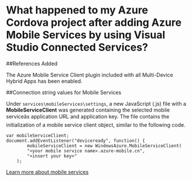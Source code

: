 <properties 
	pageTitle="What happened to my Cordova project (Visual Studio Connected Services) | Windows Azure" 
	description="Describes what happened to your Azure Cordova project after adding Azure Mobile Services by using Visual Studio Connected Services " 
	services="mobile-services" 
	documentationCenter="na" 
	authors="TomArcher" 
	manager="douge" 
	editor=""/>

<tags
	ms.service="mobile-services"
	ms.date="01/05/2016"
	wacn.date=""/>

# What happened to my Azure Cordova project after adding Azure Mobile Services by using Visual Studio Connected Services?

##References Added

The Azure Mobile Service Client plugin included with all Multi-Device Hybrid Apps has been enabled.
  
##Connection string values for Mobile Services

Under `services\mobileServices\settings`, a new JavaScript (.js) file with a **MobileServiceClient** was generated containing the selected mobile serviceâs application URL and application key. The file contains the initialization of a mobile service client object, similar to the following code.

	var mobileServiceClient;
	document.addEventListener("deviceready", function() {
            mobileServiceClient = new WindowsAzure.MobileServiceClient(
	        "<your mobile service name>.azure-mobile.cn",
	        "<insert your key>"
	    );

[Learn more about mobile services](/documentation/services/mobile-services) 

